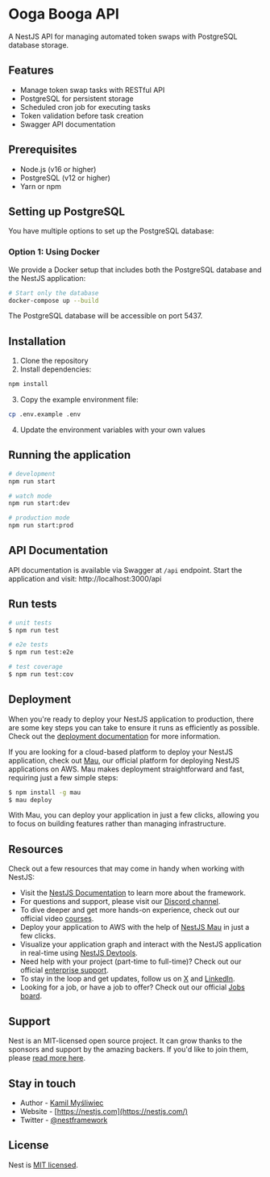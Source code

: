 # Ooga Booga API

A NestJS API for managing automated token swaps with PostgreSQL database storage.

## Features

- Manage token swap tasks with RESTful API
- PostgreSQL for persistent storage
- Scheduled cron job for executing tasks
- Token validation before task creation
- Swagger API documentation

## Prerequisites

- Node.js (v16 or higher)
- PostgreSQL (v12 or higher)
- Yarn or npm

## Setting up PostgreSQL

You have multiple options to set up the PostgreSQL database:

### Option 1: Using Docker

We provide a Docker setup that includes both the PostgreSQL database and the NestJS application:

```bash
# Start only the database
docker-compose up --build
```

The PostgreSQL database will be accessible on port 5437.

## Installation

1. Clone the repository
2. Install dependencies:

```bash
npm install
```

3. Copy the example environment file:

```bash
cp .env.example .env
```

4. Update the environment variables with your own values

## Running the application

```bash
# development
npm run start

# watch mode
npm run start:dev

# production mode
npm run start:prod
```

## API Documentation

API documentation is available via Swagger at `/api` endpoint. Start the application and visit:
http://localhost:3000/api

## Run tests

```bash
# unit tests
$ npm run test

# e2e tests
$ npm run test:e2e

# test coverage
$ npm run test:cov
```

## Deployment

When you're ready to deploy your NestJS application to production, there are some key steps you can take to ensure it runs as efficiently as possible. Check out the [deployment documentation](https://docs.nestjs.com/deployment) for more information.

If you are looking for a cloud-based platform to deploy your NestJS application, check out [Mau](https://mau.nestjs.com), our official platform for deploying NestJS applications on AWS. Mau makes deployment straightforward and fast, requiring just a few simple steps:

```bash
$ npm install -g mau
$ mau deploy
```

With Mau, you can deploy your application in just a few clicks, allowing you to focus on building features rather than managing infrastructure.

## Resources

Check out a few resources that may come in handy when working with NestJS:

- Visit the [NestJS Documentation](https://docs.nestjs.com) to learn more about the framework.
- For questions and support, please visit our [Discord channel](https://discord.gg/G7Qnnhy).
- To dive deeper and get more hands-on experience, check out our official video [courses](https://courses.nestjs.com/).
- Deploy your application to AWS with the help of [NestJS Mau](https://mau.nestjs.com) in just a few clicks.
- Visualize your application graph and interact with the NestJS application in real-time using [NestJS Devtools](https://devtools.nestjs.com).
- Need help with your project (part-time to full-time)? Check out our official [enterprise support](https://enterprise.nestjs.com).
- To stay in the loop and get updates, follow us on [X](https://x.com/nestframework) and [LinkedIn](https://linkedin.com/company/nestjs).
- Looking for a job, or have a job to offer? Check out our official [Jobs board](https://jobs.nestjs.com).

## Support

Nest is an MIT-licensed open source project. It can grow thanks to the sponsors and support by the amazing backers. If you'd like to join them, please [read more here](https://docs.nestjs.com/support).

## Stay in touch

- Author - [Kamil Myśliwiec](https://twitter.com/kammysliwiec)
- Website - [https://nestjs.com](https://nestjs.com/)
- Twitter - [@nestframework](https://twitter.com/nestframework)

## License

Nest is [MIT licensed](https://github.com/nestjs/nest/blob/master/LICENSE).

